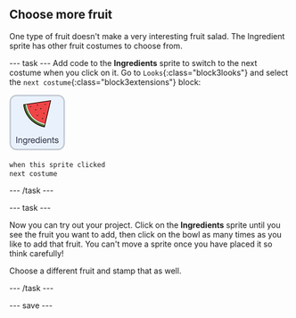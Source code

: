 ## Choose more fruit
One type of fruit doesn't make a very interesting fruit salad. The Ingredient sprite has other fruit costumes to choose from.

--- task ---
Add code to the **Ingredients** sprite to switch to the next costume when you click on it. Go to `Looks`{:class="block3looks"} and select the `next costume`{:class="block3extensions"} block:

![Ingredients sprite icon](images/ingredientsSpriteIcon.png)

```blocks3
when this sprite clicked
next costume
```
--- /task ---

--- task ---

Now you can try out your project. Click on the **Ingredients** sprite until you see the fruit you want to add, then click on the bowl as many times as you like to add that fruit. You can't move a sprite once you have placed it so think carefully!

Choose a different fruit and stamp that as well. 

--- /task ---

--- save ---

